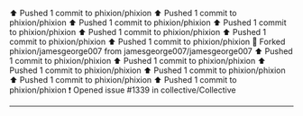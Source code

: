 ⬆️ Pushed 1 commit to phixion/phixion
⬆️ Pushed 1 commit to phixion/phixion
⬆️ Pushed 1 commit to phixion/phixion
⬆️ Pushed 1 commit to phixion/phixion
⬆️ Pushed 1 commit to phixion/phixion
⬆️ Pushed 1 commit to phixion/phixion
⬆️ Pushed 1 commit to phixion/phixion
🍴 Forked phixion/jamesgeorge007 from jamesgeorge007/jamesgeorge007
⬆️ Pushed 1 commit to phixion/phixion
⬆️ Pushed 1 commit to phixion/phixion
⬆️ Pushed 1 commit to phixion/phixion
⬆️ Pushed 1 commit to phixion/phixion
⬆️ Pushed 1 commit to phixion/phixion
⬆️ Pushed 1 commit to phixion/phixion
❗️ Opened issue #1339 in collective/Collective

---

